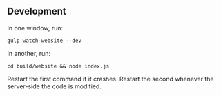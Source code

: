 ## Development

In one window, run:

    gulp watch-website --dev

In another, run:

    cd build/website && node index.js

Restart the first command if it crashes. Restart the second whenever the server-side the code is modified.
